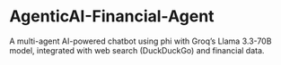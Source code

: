 # AgenticAI-Financial-Agent
A multi-agent AI-powered chatbot using phi with Groq’s Llama 3.3-70B model, integrated with web search (DuckDuckGo) and financial data.
